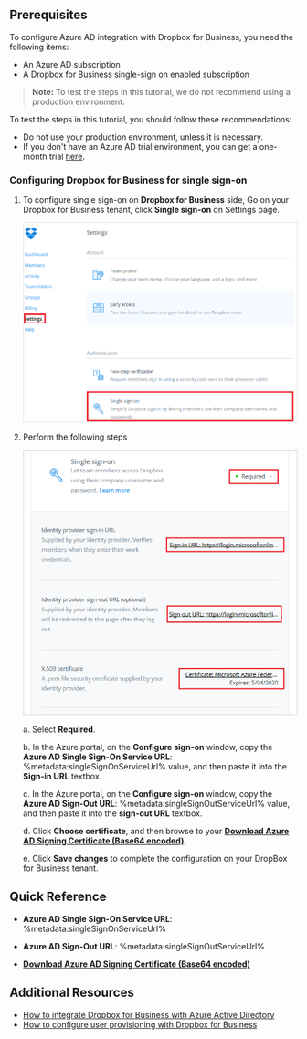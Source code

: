 ## Prerequisites

To configure Azure AD integration with Dropbox for Business, you need the following items:

- An Azure AD subscription
- A Dropbox for Business single-sign on enabled subscription

> **Note:**
> To test the steps in this tutorial, we do not recommend using a production environment.

To test the steps in this tutorial, you should follow these recommendations:

- Do not use your production environment, unless it is necessary.
- If you don't have an Azure AD trial environment, you can get a one-month trial [here](https://azure.microsoft.com/pricing/free-trial/).

### Configuring Dropbox for Business for single sign-on

1. To configure single sign-on on **Dropbox for Business** side, Go on your Dropbox for Business tenant, click **Single sign-on** on Settings page. 
   
    ![Configure single sign-on](./media/sso1.png)

2. Perform the following steps

    ![Configure single sign-on](./media/sso2.png)
   
    a. Select **Required**.
   
    b. In the Azure portal, on the **Configure sign-on** window, copy the **Azure AD Single Sign-On Service URL**: %metadata:singleSignOnServiceUrl% value, and then paste it into the **Sign-in URL** textbox.

    c. In the Azure portal, on the **Configure sign-on** window, copy the **Azure AD Sign-Out URL**: %metadata:singleSignOutServiceUrl% value, and then paste it into the **sign-out URL** textbox.

    d. Click **Choose certificate**, and then browse to your **[Download Azure AD Signing Certificate (Base64 encoded)](%metadata:certificateDownloadBase64Url%)**.

    e. Click **Save changes** to complete the configuration on your DropBox for Business tenant.

## Quick Reference

* **Azure AD Single Sign-On Service URL**: %metadata:singleSignOnServiceUrl%

* **Azure AD Sign-Out URL**: %metadata:singleSignOutServiceUrl%

* **[Download Azure AD Signing Certificate (Base64 encoded)](%metadata:certificateDownloadBase64Url%)**

## Additional Resources

* [How to integrate Dropbox for Business with Azure Active Directory](active-directory-saas-dropboxforbusiness-tutorial.md)
* [How to configure user provisioning with Dropbox for Business](active-directory-saas-dropboxforbusiness-user-provisioning-tutorial.md)
